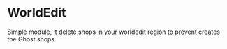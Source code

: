 # WorldEdit

Simple module, it delete shops in your worldedit region to prevent creates the Ghost shops.